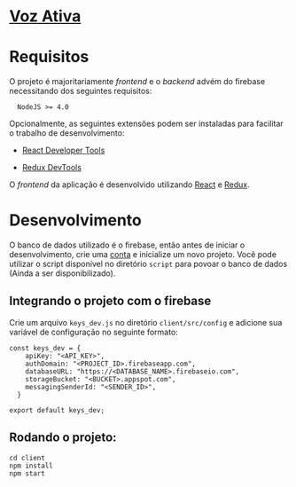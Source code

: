 # [Voz Ativa](#)

# Requisitos

O projeto é majoritariamente _frontend_ e o _backend_ advém do firebase necessitando dos seguintes requisitos:

```
  NodeJS >= 4.0
```

Opcionalmente, as seguintes extensões podem ser instaladas para facilitar o trabalho de desenvolvimento:

- [React Developer Tools](https://chrome.google.com/webstore/detail/react-developer-tools/fmkadmapgofadopljbjfkapdkoienihi)

- [Redux DevTools](https://chrome.google.com/webstore/detail/react-developer-tools/fmkadmapgofadopljbjfkapdkoienihi)

O _frontend_ da aplicação é desenvolvido utilizando [React](https://reactjs.org/) e [Redux](https://redux.js.org/).

# Desenvolvimento

O banco de dados utilizado é o firebase, então antes de iniciar o desenvolvimento, crie uma [conta](https://firebase.google.com/?hl=pt-br) e inicialize um novo projeto. Você pode utilizar o script disponível no diretório `script` para povoar o banco de dados (Ainda a ser disponibilizado).

## Integrando o projeto com o firebase

Crie um arquivo `keys_dev.js` no diretório `client/src/config` e adicione sua variável de configuração no seguinte formato:

```
const keys_dev = {
    apiKey: "<API_KEY>",
    authDomain: "<PROJECT_ID>.firebaseapp.com",
    databaseURL: "https://<DATABASE_NAME>.firebaseio.com",
    storageBucket: "<BUCKET>.appspot.com",
    messagingSenderId: "<SENDER_ID>",
  }

export default keys_dev;
```

## Rodando o projeto:

```
cd client
npm install
npm start
```
